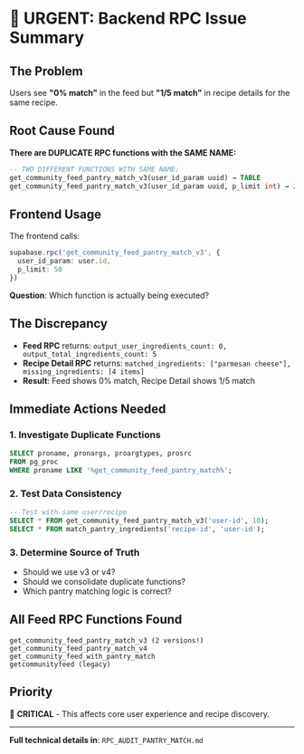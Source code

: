 # 🚨 URGENT: Backend RPC Issue Summary

## The Problem
Users see **"0% match"** in the feed but **"1/5 match"** in recipe details for the same recipe.

## Root Cause Found
**There are DUPLICATE RPC functions with the SAME NAME:**

```sql
-- TWO DIFFERENT FUNCTIONS WITH SAME NAME:
get_community_feed_pantry_match_v3(user_id_param uuid) → TABLE
get_community_feed_pantry_match_v3(user_id_param uuid, p_limit int) → JSON
```

## Frontend Usage
The frontend calls:
```typescript
supabase.rpc('get_community_feed_pantry_match_v3', {
  user_id_param: user.id,
  p_limit: 50
})
```

**Question**: Which function is actually being executed?

## The Discrepancy
- **Feed RPC** returns: `output_user_ingredients_count: 0, output_total_ingredients_count: 5`
- **Recipe Detail RPC** returns: `matched_ingredients: ["parmesan cheese"], missing_ingredients: [4 items]`
- **Result**: Feed shows 0% match, Recipe Detail shows 1/5 match

## Immediate Actions Needed

### 1. Investigate Duplicate Functions
```sql
SELECT proname, pronargs, proargtypes, prosrc 
FROM pg_proc 
WHERE proname LIKE '%get_community_feed_pantry_match%';
```

### 2. Test Data Consistency
```sql
-- Test with same user/recipe
SELECT * FROM get_community_feed_pantry_match_v3('user-id', 10);
SELECT * FROM match_pantry_ingredients('recipe-id', 'user-id');
```

### 3. Determine Source of Truth
- Should we use v3 or v4?
- Should we consolidate duplicate functions?
- Which pantry matching logic is correct?

## All Feed RPC Functions Found
```
get_community_feed_pantry_match_v3 (2 versions!)
get_community_feed_pantry_match_v4
get_community_feed_with_pantry_match
getcommunityfeed (legacy)
```

## Priority
🔴 **CRITICAL** - This affects core user experience and recipe discovery.

---

**Full technical details in**: `RPC_AUDIT_PANTRY_MATCH.md` 